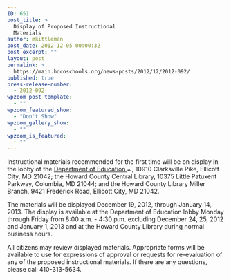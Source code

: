 ```yaml
---
ID: 651
post_title: >
  Display of Proposed Instructional
  Materials
author: mkittleman
post_date: 2012-12-05 00:00:32
post_excerpt: ""
layout: post
permalink: >
  https://main.hocoschools.org/news-posts/2012/12/2012-092/
published: true
press-release-number:
  - 2012-092
wpzoom_post_template:
  - ""
wpzoom_featured_show:
  - "Don't Show"
wpzoom_gallery_show:
  - ""
wpzoom_is_featured:
  - ""
---
```

Instructional materials recommended for the first time will be on display in the lobby of the <a href="http://maps.google.com/maps?hl=en&amp;q=10910+Clarksville+Pike,+Ellicott+City,+MD+21042&amp;btnG=Search" target="_blank">Department of Education <img alt="new webpage icon" src="http://www.hcpss.org/images/new_webpage.gif" width="11" height="10" align="bottom" border="0" /></a>, 10910 Clarksville Pike, Ellicott City, MD 21042; the Howard County Central Library, 10375 Little Patuxent Parkway, Columbia, MD 21044; and the Howard County Library Miller Branch, 9421 Frederick Road, Ellicott City, MD 21042.

The materials will be displayed December 19, 2012, through January 14, 2013. The display is available at the Department of Education lobby Monday through Friday from 8:00 a.m. - 4:30 p.m. excluding December 24, 25, 2012 and January 1, 2013 and at the Howard County Library during normal business hours.

All citizens may review displayed materials. Appropriate forms will be available to use for expressions of approval or requests for re-evaluation of any of the proposed instructional materials. If there are any questions, please call 410-313-5634.